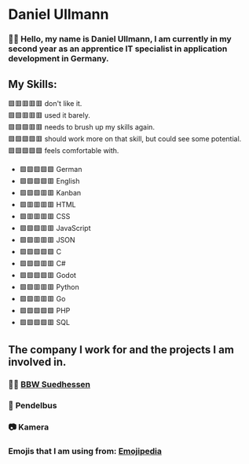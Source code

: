 # Daniel Ullmann

### 🙋‍♂️ Hello, my name is Daniel Ullmann, I am currently in my second year as an apprentice IT specialist in application development in Germany.

## My Skills:
🟩🟥🟥🟥🟥 don't like it.  
🟩🟩🟥🟥🟥 used it barely.  
🟩🟩🟩🟥🟥 needs to brush up my skills again.  
🟩🟩🟩🟩🟥 should work more on that skill, but could see some potential.  
🟩🟩🟩🟩🟩 feels comfortable with.

- 🟩🟩🟩🟩🟩 German
- 🟩🟩🟩🟩🟥 English
- 🟩🟩🟩🟥🟥 Kanban
- 🟩🟥🟥🟥🟥 HTML
- 🟩🟥🟥🟥🟥 CSS
- 🟩🟩🟩🟥🟥 JavaScript
- 🟩🟩🟥🟥🟥 JSON
- 🟩🟩🟩🟩🟩 C
- 🟩🟩🟩🟥🟥 C#
- 🟩🟩🟩🟩🟥 Godot
- 🟩🟩🟥🟥🟥 Python
- 🟩🟩🟥🟥🟥 Go
- 🟩🟩🟩🟩🟩 PHP
- 🟩🟩🟩🟩🟥 SQL

## The company I work for and the projects I am involved in.

### 👨‍💻 [BBW Suedhessen](https://www.bbw-suedhessen.de/)

### 🚐 <!--[WIP](Pendelbus Link)--> Pendelbus
### 📷 <!--[WIP](Kamera Link)--> Kamera


### Emojis that I am using from: [Emojipedia](https://emojipedia.org/)
